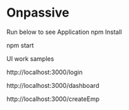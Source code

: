 # Onpassive

Run below to see Application
npm Install

npm start

UI work samples

http://localhost:3000/login

http://localhost:3000/dashboard

http://localhost:3000/createEmp

